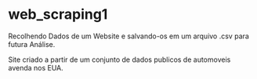 # web_scraping1
Recolhendo Dados de um Website e salvando-os em um arquivo .csv para futura Análise.

Site criado a partir de um conjunto de dados publicos de automoveis  avenda nos EUA.
